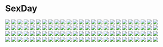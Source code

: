 # SexDay
![](https://konachan.com/image/57280532cd366973feff441629caccbb/Konachan.com%20-%20165180%20black_eyes%20black_hair%20bow%20brown_hair%20kirigaya_kazuto%20long_hair%20short_hair%20sword_art_online%20weapon%20yellow_eyes%20yuuki_asuna.jpg)
![](https://konachan.com/image/a03ca7d6377aa9f8a687caf8f4550c25/Konachan.com%20-%20285544%20animal%20breasts%20bubbles%20fish%20long_hair%20mermaid%20original%20pink_hair%20touka_%282729712%29%20underwater%20water%20wristwear.jpg)
![](https://konachan.com/jpeg/88768a7dc4ae81b9a66d6d461e1c334d/Konachan.com%20-%20184457%20aqua_eyes%20black_hair%20blush%20dress%20kamiyoshi%20long_hair%20original.jpg)
![](https://konachan.com/image/cfa3ce96008f92e94911146404fd881d/Konachan.com%20-%20136458%20eel%20gray_hair%20katana%20original%20short_hair%20sword%20weapon%20yellow_eyes.jpg)
![](https://konachan.com/jpeg/2667d41bacf5069fa31a7deeb61127e8/Konachan.com%20-%20270178%20barefoot%20bed%20bekotarou%20blonde_hair%20blush%20game_cg%20green_eyes%20laplacian%20long_hair%20navel%20nipples%20panty_pull%20pussy%20spread_legs%20twintails%20uncensored.jpg)
![](https://konachan.com/jpeg/2b0ea4413004426e041629d04c4e3439/Konachan.com%20-%20159330%20blonde_hair%20blush%20breast_hold%20breasts%20censored%20fingering%20game_cg%20long_hair%20masturbation%20nipples%20pussy%20pussy_juice%20skyfish%20spread_legs%20thighhighs%20tie.jpg)
![](https://konachan.com/image/79302d9579826e746c44874f4d5d4346/Konachan.com%20-%2052690%20animal_ears%20natsume_aya%20tenjou_tenge.jpg)
![](https://konachan.com/image/e8999ad923fbe675cc07212a537e8bd4/Konachan.com%20-%2012987%20ball%20beach%20bikini%20dears%20glasses%20green_eyes%20green_hair%20izumi_neneko%20long_hair%20miu_%28dears%29%20pink_hair%20red_eyes%20ren_%28dears%29%20swimsuit.jpg)
![](https://konachan.com/image/c4e94a77fb755eb93982f4427675ab0e/Konachan.com%20-%2095067%20blue_hair%20bra%20inuzumi_masaki%20nopan%20open_shirt%20panties%20purple_eyes%20saotome_rinko%20school_uniform%20thighhighs%20trouble%40spiral%21%20underboob%20underwear.jpg)
![](https://konachan.com/image/56d8916c614426fc806e5b9b1ea86545/Konachan.com%20-%2013719%20all_male%20death_note%20male%20ryuk%20yagami_light.jpg)
![](https://konachan.com/image/cd10612bb8dd1bcf1398df0c748b1375/Konachan.com%20-%20179895%20animal%20blue_eyes%20blue_hair%20blush%20boota%20crossover%20dog%20fang%20goggles%20group%20kamina%20kittan%20lagann%20long_hair%20navel%20necklace%20senketsu%20simon%20skirt%20uniform.jpg)
![](https://konachan.com/image/e9cc2ad00f51e1a3e8539725cadf3fb4/Konachan.com%20-%20252177%20hatsune_miku%20long_hair%20tagme_%28artist%29%20twintails%20vocaloid.jpg)
![](https://konachan.com/jpeg/ff7997381f0b074f16f0691bf3b662d5/Konachan.com%20-%20112971%20blonde_hair%20drums%20game_cg%20hinata_mutsuki%20instrument%20kouda_hazumi%20loli%20school_uniform%20skyfish%20thighhighs%20yotsuiro_passionato%21%20zettai_ryouiki.jpg)
![](https://konachan.com/image/e45365f73aa6e76ee804f3f9d899b3ed/Konachan.com%20-%20135040%20barefoot%20brown_eyes%20brown_hair%20bunny%20clouds%20dress%20hairband%20idolmaster%20long_hair%20minase_iori%20sky.jpg)
![](https://konachan.com/image/4c593df7725f5b3d42338eb56c897a28/Konachan.com%20-%20110591%20blue_hair%20building%20city%20original%20scenic%20school_uniform%20short_hair%20vofan.jpg)
![](https://konachan.com/image/167afc7632674abf918b396c57bd43f8/Konachan.com%20-%20293309%202girls%20blonde_hair%20close%20glasses%20ichinose_uruha%20kogara_toto%20lupinus_virtual_games%20nigou_%28aozoragarou%29%20purple_hair%20red_eyes.jpg)
![](https://konachan.com/image/588c6460ea302b38b11a6bf0a1e5f538/Konachan.com%20-%2016849%20onsen%20tagme.jpg)
![](https://konachan.com/image/16012ba50944d783abb6ccc40c4dde60/Konachan.com%20-%2072945%20blue_eyes%20dress%20durarara%21%21%20flowers%20group%20hat%20kida_masaomi%20male%20pantyhose%20purple_eyes%20red_eyes%20suit%20sunglasses%20thighhighs%20yagiri_namie%20yellow_eyes.jpg)
![](https://konachan.com/image/fc05c10ad02d165e1a47a6efd16102e7/Konachan.com%20-%2039326%20kobuichi%20natsuzora_kanata%20tagme%20third-party_edit%20yuzusoft.jpg)
![](https://konachan.com/image/705bacf2dd4d92b345bea59408805305/Konachan.com%20-%20126242%20kanamura_ren%20original%20red_eyes.jpg)
![](https://konachan.com/image/34b7836ceaf20161ef71a6342a88e5a2/Konachan.com%20-%2062668%20soul_eater.jpg)
![](https://konachan.com/image/c22c3a0fd0edb86e38c7d7c9080f2eef/Konachan.com%20-%20232637%20beach%20blue_eyes%20breasts%20final_fantasy%20lightning_farron%20long_hair%20navel%20necklace%20nipples%20nude%20nudtawut_thongmai%20pink_hair%20realistic%20water.jpg)
![](https://konachan.com/image/0268c30dafa8caa6f188ecb6188159be/Konachan.com%20-%207546%20hachimitsu_to_clover.jpg)
![](https://konachan.com/jpeg/6cf63c722e2c7aa4bcaf96926fd8c350/Konachan.com%20-%20291957%20blonde_hair%20blue_eyes%20blush%20bow%20bra%20breasts%20cleavage%20close%20long_hair%20maid%20original%20twintails%20underwear%20waifu2x%20waitress%20watermark.jpg)
![](https://konachan.com/image/5691835964650d503445eaf43cda9d8e/Konachan.com%20-%2042402%20bell%20bottle_fairy%20hororo%20japanese_clothes%20loli%20oboro%20pointed_ears%20ribbons%20sarara%20yukata.jpg)
![](https://konachan.com/image/55a1d30d5ef0b2f6c3473e693ce214f5/Konachan.com%20-%20240014%20akiyama_mio%20black_hair%20blonde_hair%20blue_eyes%20blush%20breast_hold%20breasts%20brown_hair%20headband%20headdress%20isse%20k-on%21%20long_hair%20maid%20ribbons%20white.jpg)
![](https://konachan.com/jpeg/bb6d7de3a756f3355d3293ca3eb4ac6a/Konachan.com%20-%20295984%20black_eyes%20black_hair%20gym_uniform%20long_hair%20noda_shuha%20original%20sport%20wristwear.jpg)
![](https://konachan.com/image/521d2b4aef178e17faa47c343c92e3d0/Konachan.com%20-%20119499%20black_hair%20cabbit%20dress%20game_cg%20goth-loli%20gothic%20loli%20long_hair%20midori_no_umi%20purple_eyes%20red_eyes%20rikuno%20short_hair%20sorane%20twins%20white_hair%20yukie.jpg)
![](https://konachan.com/image/545716c5f718d78a4b8c1170b0216036/Konachan.com%20-%2076507%20k-on%21%20manabe_nodoka%20vector.jpg)
![](https://konachan.com/jpeg/fc9e01c9e514cb7cfb9885a75ef0cb53/Konachan.com%20-%2050464%20artoria_pendragon_%28all%29%20fate_%28series%29%20fate_unlimited_codes%20saber%20takeuchi_takashi%20tohsaka_rin%20type-moon.jpg)
![](https://konachan.com/image/01a014cb5e03f295ad74279c528fa1aa/Konachan.com%20-%2049164%20blonde_hair%20bloomers%20gym_uniform%20kneehighs%20mujoh%20shinozuka_jouji%20socks%20tagme.jpg)
![](https://konachan.com/image/4733e9ec4d3df640138f9bc0ae2389ba/Konachan.com%20-%2066242%20anegasaki_nene%20kobayakawa_rinko%20love_plus%20takane_manaka.jpg)
![](https://konachan.com/jpeg/88f75be7e713d482176a7759410feff3/Konachan.com%20-%2043080%20blonde_hair%20cirno%20fairy%20green_eyes%20green_hair%20hat%20mystia_lorelei%20purple_eyes%20purple_hair%20ribbons%20rumia%20short_hair%20touhou%20wings%20yellow_eyes.jpg)
![](https://konachan.com/jpeg/283cff32bfe3e1e05df98a1928a379e8/Konachan.com%20-%209113%20duplicate%20hiiragi_kagami%20japanese_clothes%20lucky_star%20yukata.jpg)
![](https://konachan.com/jpeg/3ee142c5d9799375ee8b861d38749290/Konachan.com%20-%20287237%20bikini%20breasts%20brown_hair%20cleavage%20clouds%20food%20fruit%20headband%20mizuno_sao%20navel%20popsicle%20short_hair%20sky%20swimsuit%20underboob%20waifu2x%20wet%20wristwear.jpg)
![](https://konachan.com/image/7fb3ad642c28cd0e18364b38d7a85515/Konachan.com%20-%2085613%20hatsune_miku%20puti_devil%20vocaloid.jpg)
![](https://konachan.com/jpeg/fc7dd389441c15ef24c3fb44b328992a/Konachan.com%20-%20135816%20blush%20breasts%20clochette%20game_cg%20green_eyes%20hayase_manami%20nipples%20panties%20pink_hair%20pussy%20short_hair%20topless%20uncensored%20underwear%20undressing.jpg)
![](https://konachan.com/image/a6061f9bf2d8082fe225915a6d771e1f/Konachan.com%20-%2030241%20blood%20blue_eyes%20brown_hair%20higurashi_no_naku_koro_ni%20ryuuguu_rena%20school_uniform%20tie.jpg)
![](https://konachan.com/image/7992f06fec22ba3d252a4b437f8a8beb/Konachan.com%20-%2068595%20hatsune_miku%20twintails%20valentine%20vocaloid.jpg)
![](https://konachan.com/image/fdd27ee602fc2f5f30752c8436ddf4d5/Konachan.com%20-%2067712%202girls%20asakura_ryouko%20glasses%20ikeda_shouko%20megami%20nagato_yuki%20scan%20suzumiya_haruhi_no_yuutsu.jpg)
![](https://konachan.com/image/b55ec563a5ef4085edefd4a4f3638e1a/Konachan.com%20-%20178660%20blonde_hair%20chibi%20dengeki_moeoh%20horns%20namo%20original%20scan.jpg)
![](https://konachan.com/image/37f9963eef71799ab9f2303da812828a/Konachan.com%20-%2044414%20book%20breasts%20leki_lockheart%20panties%20princess_frontier%20purple_eyes%20senomoto_hisashi%20thighhighs%20topless%20underboob%20underwear.jpg)
![](https://konachan.com/jpeg/aa2b0661976ccac155c02e91dddf0f52/Konachan.com%20-%20266113%20blue_eyes%20book%20boots%20brown_hair%20dress%20gintama%20katana%20long_hair%20male%20oli_bushi%20orange_hair%20petals%20red_eyes%20short_hair%20sword%20twintails%20weapon%20wristwear.jpg)
![](https://konachan.com/image/851b1b3bf766dceb67602547dd79333f/Konachan.com%20-%20226504%20black_hair%20blush%20demon%20fang%20fate_grand_order%20fate_%28series%29%20heart%20horns%20hug%20male%20purple_eyes%20purple_hair%20shimeji_nameko%20short_hair%20yukata.jpg)
![](https://konachan.com/image/8c1b80d9d1466e27f74c5e42d3d93640/Konachan.com%20-%2040483%20.hack__%20.hack__g.u.%20.hack__link%20alkaid.jpg)
![](https://konachan.com/image/5b53560cff57f1afb919c5ab9ee42ba7/Konachan.com%20-%20251190%202girls%20animal%20armor%20bird%20blue_eyes%20bow%20flowers%20garter%20long_hair%20miko%20original%20petals%20ponytail%20scarf%20shorts%20skirt%20sword%20twintails%20umbrella%20weapon%20zen_o.jpg)
![](https://konachan.com/image/68d0a16f6361d4bb3d93c3bab02f0afb/Konachan.com%20-%20163465%20amagasahigasa%20blue_eyes%20dark_skin%20gloves%20original%20white_hair.jpg)
![](https://konachan.com/image/4c37cbd589b30b6f79631c093cbe00fb/Konachan.com%20-%2060368%20kobayakawa_shiho_%28wrestle_angels%29.jpg)
![](https://konachan.com/jpeg/bb1564fbd961f337fe59409297d81fe9/Konachan.com%20-%2091906%20akiyama_mio%20black_hair%20eto%20horiguchi_yukiko%20k-on%21%20maid%20white.jpg)
![](https://konachan.com/image/54759f96a0c98a2a8751244f580369d9/Konachan.com%20-%2015776%20duplicate%20natsuiro_komachi%20purple_software.jpg)
![](https://konachan.com/jpeg/bc68b8f6c40320747dd79a32a11b2ea8/Konachan.com%20-%2092218%20all-time%20blonde_hair%20blue_hair%20censored%20futsu_janai%20game_cg%20green_eyes%20natsukawa_akane%20penis%20pink_eyes%20pussy%20pussy_juice%20sex%20suzuhara_hitomi.jpg)
![](https://konachan.com/jpeg/9b2b79b2b4c763ea9c0d2595afd010f3/Konachan.com%20-%20134299%20amasaka_takashi%20blonde_hair%20blush%20breast_hold%20breasts%20long_hair%20niina_ayami%20nipples%20no_bra%20open_shirt%20panties%20purple_eyes%20socks%20thighhighs%20underwear.jpg)
![](https://konachan.com/jpeg/6e2ad1e038ccd74a4b975928d155df86/Konachan.com%20-%20147612%20blue_eyes%20crying%20game_cg%20hat%20himezono_risa%20mitha%20nanawind%20pink_hair%20school_uniform%20tears%20yuyukana.jpg)
![](https://konachan.com/image/e7f81df33d59395a2583308d2998418a/Konachan.com%20-%20171173%20aalge%20aircraft%20animal%20bird%20boat%20building%20clouds%20nobody%20original%20scenic%20signed%20sky%20sunset%20water.jpg)
![](https://konachan.com/image/9fced2844aeece15b1f64274435afb50/Konachan.com%20-%2015181%20gothic%20moon%20night%20pink_eyes%20rozen_maiden%20suigintou%20white_hair%20wings.jpg)
![](https://konachan.com/image/efe47872b94d0cb271de5b62f67b5366/Konachan.com%20-%20199553%20animal%20anthropomorphism%20bird%20cherry_blossoms%20flowers%20haguro_%28kancolle%29%20kantai_collection%20purple%20red_eyes%20short_hair%20sunset%20tagme_%28artist%29%20tree%20water.jpg)
![](https://konachan.com/jpeg/8f1108d9bc4204b0b46561657d9b6ca3/Konachan.com%20-%2094685%20hatsune_miku%20vocaloid%20waaai.jpg)
![](https://konachan.com/image/f9cf22430467b40ea822cce7bf2f834a/Konachan.com%20-%2027681%20enma_ai%20jigoku_shoujo.jpg)
![](https://konachan.com/image/9625b14e9bd32ce3492d2e89014ff061/Konachan.com%20-%20119976%20akemi_homura%20kaname_madoka%20mahou_shoujo_madoka_magica.jpg)
![](https://konachan.com/image/04197cb83e7671646497d929a6202524/Konachan.com%20-%20156814%20animal_ears%20barefoot%20catgirl%20kaenbyou_rin%20komeiji_koishi%20komeiji_satori%20multiple_tails%20pointed_ears%20reiuji_utsuho%20tail%20touhou%20walzrj%20wings.jpg)
![](https://konachan.com/jpeg/41a215678e56f402224994578344cc36/Konachan.com%20-%20173898%20blue_eyes%20daiba_kanon%20elbow_gloves%20erina_der_vogelweid%20gloves%20god_eater%20gray_hair%20hat%20pink_hair%20shoujo_ai%20skirt%20thighhighs%20tsuchikure_%283105mitoko%29.jpg)
![](https://konachan.com/image/66b20047d540a913f4b9d7b093a0f41e/Konachan.com%20-%2061330%202girls%20akai_ito%20asama_sakuya%20barefoot%20blush%20breasts%20brown_eyes%20brown_hair%20cleavage%20hatou_kei%20long_hair%20no_bra%20ribbons%20twintails%20yukata%20yuri.jpg)
![](https://konachan.com/image/c518b88561802aa427ee07abc6d7fe0b/Konachan.com%20-%2049165%20blonde_hair%20bloomers%20censored%20fellatio%20gym_uniform%20kneehighs%20mujoh%20penis%20shinozuka_jouji%20socks%20stockings%20tagme.jpg)
![](https://konachan.com/jpeg/078a8d73bc75603b448155f0fd17c4ff/Konachan.com%20-%20162732%20blonde_hair%20blush%20bunny_black_3%20game_cg%20green_eyes%20kouson_karu%20pointed_ears%20ruarute%20torn_clothes%20wings.jpg)
![](https://konachan.com/image/9ec30f8f8e3f01742defea3d501f333e/Konachan.com%20-%2026276%20edward_elric%20fire%20fullmetal_alchemist%20roy_mustang.jpg)
![](https://konachan.com/jpeg/2e4bea9eeae3c0bb0e653582f2707d50/Konachan.com%20-%20205118%20blush%20breasts%20close%20game_cg%20green_eyes%20long_hair%20maboroshi_no_dystopia%20nipples%20pink_hair%20suzumori_akari%20tigre_soft%20tsuzura_aya.jpg)
![](https://konachan.com/image/eccb1755a4b5ddc39777a150291082ee/Konachan.com%20-%2032660%20blonde_hair%20blue_eyes%20elwing%20long_hair%20navel%20pointed_ears%20shining_tears%20shining_wind%20taka_tony%20watermark%20white%20wings%20wink.jpg)
![](https://konachan.com/jpeg/a71e172501d42a1fd86fa00cf25819a1/Konachan.com%20-%20240311%20animal%20blonde_hair%20bluesnowcat%20brown_eyes%20cat%20clouds%20fairy_tail%20male%20pink_hair%20scarf%20short_hair%20skirt%20sky%20tattoo%20thighhighs%20twintails%20waifu2x.jpg)
![](https://konachan.com/jpeg/11a41c4e0b8b5595cafbb0831105bd00/Konachan.com%20-%2037045%20tengen_toppa_gurren_lagann%20yoko_littner.jpg)
![](https://konachan.com/image/21614cab7fb5639c67904ea960523c05/Konachan.com%20-%20236241%20animal_ears%20blue_hair%20cat_smile%20catgirl%20chibi%20doggirl%20kotonoha_aoi%20long_hair%20pink_hair%20purple_eyes%20sketch%20tail%20thighhighs%20twins%20voiceroid.jpg)
![](https://konachan.com/jpeg/796988f97074c0d61f90bb732fd057cd/Konachan.com%20-%20122867%20boots%20candy%20group%20halloween%20hat%20kansou_samehada%20original%20pointed_ears%20pumpkin%20twintails.jpg)
![](https://konachan.com/image/ec3b2641c1881102df774f8cc2942c5c/Konachan.com%20-%20130049%20black_hair%20bow%20elbow_gloves%20gloves%20hyperdimension_neptunia%20hyperdimension_neptunia_mk2%20red_eyes%20tie%20uni_%28choujigen_game_neptune%29.jpg)
![](https://konachan.com/image/0afaf16d6e7c769076c6777f5a8ef808/Konachan.com%20-%20142005%20aqua_eyes%20aqua_hair%20din_%28raiden%29%20hatsune_miku%20katana%20long_hair%20panties%20skirt%20sword%20thighhighs%20twintails%20underwear%20vocaloid%20weapon.jpg)
![](https://konachan.com/jpeg/3e4d49cee59979727b3bcd0dc5e31a12/Konachan.com%20-%20163329%20effordom_soft%20flowers%20gray_hair%20long_hair%20purple_eyes%20rain%20ribbons%20school_uniform%20senmu%20twintails%20umbrella%20wadamori_isuka%20water.jpg)
![](https://konachan.com/image/d54afaf0be4a10e7c523efbd7fdafb00/Konachan.com%20-%20163713%20blonde_hair%20blue_eyes%20bra%20breasts%20nipples%20panties%20tagme%20tagme_%28artist%29%20underwear%20white_hair%20yellow_eyes.jpg)
![](https://konachan.com/image/76896c5311c32db3b4ad92128b71dc57/Konachan.com%20-%20179469%20blonde_hair%20bow%20breasts%20dress%20elbow_gloves%20gloves%20hat%20long_hair%20nipples%20no_bra%20pink_eyes%20poko_%28mammypoko%29%20thighhighs%20touhou%20yakumo_yukari.jpg)
![](https://konachan.com/jpeg/9526633da3551da78f6947c870de972d/Konachan.com%20-%2076329%20blush%20brown_eyes%20brown_hair%20panties%20petals%20short_hair%20skirt%20thighhighs%20tinkle%20underwear%20water%20wink.jpg)
![](https://konachan.com/jpeg/73d9012ef02ead4550b90717bf89a2c5/Konachan.com%20-%20300350%20akemi_homura%20black_hair%20blood%20headband%20long_hair%20magic%20mahou_shoujo_madoka_magica%20nemovo%20pantyhose%20purple_eyes%20ribbons%20skirt%20waifu2x.jpg)
![](https://konachan.com/jpeg/7f7f393bf2582dbdadb0f3c8a279d225/Konachan.com%20-%20278450%20blush%20breasts%20censored%20collar%20fang%20ginhaha%20idolmaster%20nipple_slip%20nipples%20nopan%20pink_eyes%20pink_hair%20pussy%20pussy_juice%20spread_legs%20yumemi_riamu.jpg)
![](https://konachan.com/jpeg/49c031489b1e14a47c819447c07e9f98/Konachan.com%20-%20298783%20anus%20ass%20ass_grab%20bikini%20cameltoe%20headphones%20long_hair%20navel%20pink_eyes%20pink_hair%20scarf%20sonico%20super_sonico%20swimsuit%20underboob%20v-mag.jpg)
![](https://konachan.com/image/c458baaec56fa16e9dad18a234560e45/Konachan.com%20-%20193240%20gray_hair%20magicians%20original%20pink_eyes%20scarf%20tree%20winter.jpg)
![](https://konachan.com/image/b5bc3c4f8ed4baacf3e495f46229109b/Konachan.com%20-%20274565%20aqua_eyes%20bikini%20black_hair%20blush%20breasts%20cameltoe%20cleavage%20endsmall_min%20long_hair%20ponytail%20signed%20ssss.gridman%20swim_ring%20swimsuit%20water.jpg)
![](https://konachan.com/jpeg/ea385837442441cb02e0087e5342a005/Konachan.com%20-%20196719%20blue_eyes%20blush%20bondage%20breasts%20gradient%20houjou_hibiki%20kanichiri%20long_hair%20nipples%20nude%20precure%20pussy%20suite_precure%20tears%20thighhighs%20uncensored.jpg)
![](https://konachan.com/jpeg/9aaf3a66a23b5d69cbfb26d01c8d3575/Konachan.com%20-%20208160%20anthropomorphism%20black_hair%20choukai_%28kancolle%29%20glasses%20gloves%20kantai_collection%20long_hair%20red_eyes%20school_uniform%20skirt%20stockings.jpg)
![](https://konachan.com/image/f432ef83836f3af63b07fcc5e9d95b1c/Konachan.com%20-%20169585%20animal_ears%20blush%20dress%20feathers%20hat%20mystia_lorelei%20night%20pink_hair%20red_eyes%20short_hair%20stars%20tam_out_%28datam%29%20touhou%20wings.jpg)
![](https://konachan.com/jpeg/eec8e2c405ae9c277867ca4d7a942b21/Konachan.com%20-%2020364%20pugyuru%20vector.jpg)
![](https://konachan.com/image/2ef9fb4c1dcac6c826395873c80cf65c/Konachan.com%20-%2071465%20dokuro_chrome%20katekyou_hitman_reborn%20purple_eyes%20purple_hair%20short_hair.jpg)
![](https://konachan.com/image/47959da14ee7025d7314d2ca285855a8/Konachan.com%20-%20274699%20blonde_hair%20building%20city%20gravity_daze%20kat_%28gravity_daze%29%20long_hair%20red_eyes%20swd3e2%20watermark.jpg)
![](https://konachan.com/image/5ef5f5ca569b0919d5bda043c776e41b/Konachan.com%20-%2096477%202girls%20black_hair%20bunny_ears%20bunnygirl%20ikmg%20inaba_tewi%20long_hair%20moon%20night%20pink_eyes%20purple_hair%20red_eyes%20short_hair%20sky%20touhou%20white_hair.jpg)
![](https://konachan.com/image/754ab5eb07432a20a9b5eb8ebb0fe3b7/Konachan.com%20-%2058066%20kagamine_rin%20vocaloid.jpg)
![](https://konachan.com/image/baf99302c1f26a486fb6fe15ba57c428/Konachan.com%20-%20187811%20blush%20breasts%20long_hair%20male%20nipples%20original%20sex%20suterii%20tie%20yellow_eyes.jpg)
![](https://konachan.com/image/84c10525cc329a0b0d76492f4fd05506/Konachan.com%20-%20295632%20blue_eyes%20bow%20close%20gray_hair%20hatsune_miku%20japanese_clothes%20kimono%20long_hair%20niuy%20snow%20twintails%20umbrella%20vocaloid%20yuki_miku.jpg)
![](https://konachan.com/image/72785c44765d9e167f0789edbae21909/Konachan.com%20-%20300610%20anus%20ass_grab%20blush%20breasts%20censored%20chain%20green_eyes%20group%20handjob%20harem%20long_hair%20male%20nipples%20original%20penis%20pubic_hair%20red_hair%20sblack%20sex%20skirt.jpg)
![](https://konachan.com/image/9d8b7e84e61558e474cdac1d6ab92344/Konachan.com%20-%2041951%20neon_genesis_evangelion%20soryu_asuka_langley.jpg)
![](https://konachan.com/image/dc472577797797758e3cfc2892ac0c9a/Konachan.com%20-%2077987%20animal%20bird%20black_hair%20book%20feathers%20original%20paper%20tie%20tree%20wings.jpg)
![](https://konachan.com/jpeg/f538e2637b196befba04c9bc144bee48/Konachan.com%20-%2087649%20blue_eyes%20breasts%20chouun_shiryuu%20cleavage%20gloves%20gray_hair%20ikkitousen%20katana%20long_hair%20sword%20weapon.jpg)
![](https://konachan.com/jpeg/c121b542682c7421cd13818ff477729a/Konachan.com%20-%20244747%20ass%20black_hair%20matsunaga_kouyou%20original%20panties%20pantyhose%20school_uniform%20short_hair%20skirt%20underwear%20upskirt.jpg)
![](https://konachan.com/image/e58ced7b811e70019ac0e601b0a58a26/Konachan.com%20-%2072544%20hatsune_miku%20keymaster_ninja_and_keymaster_gunman_%28vocaloid%29%20vocaloid.jpg)
![](https://konachan.com/image/adb0cfdfecc0c348668ae1b975bcd009/Konachan.com%20-%2077633%20cigarette%20durarara%21%21%20glasses%20heiwajima_shizuo%20kida_masaomi%20orihara_izaya%20ryuugamine_mikado%20sonohara_anri%20sunglasses.jpg)
![](https://konachan.com/image/416f12a3c8d5203b6bdb145377cede86/Konachan.com%20-%20164015%20boots%20doll%20dress%20gothic%20goth-loli%20lolita_fashion%20purple_eyes%20rozen_maiden%20shiina_shian%20suigintou%20white_hair%20wings.jpg)
